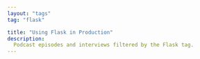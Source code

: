 ```yaml
---
layout: "tags"
tag: "flask"

title: "Using Flask in Production"
description:
  Podcast episodes and interviews filtered by the Flask tag.
---
```

